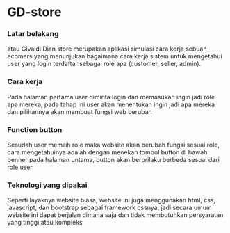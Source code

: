 <h1>GD-store</h1>
<h3>Latar belakang</h3>
<p>atau Givaldi Dian store merupakan aplikasi simulasi cara kerja sebuah ecomers 
  yang menunjukan bagaimana cara kerja sistem untuk mengetahui user yang login terdaftar 
  sebagai role apa (customer, seller, admin).
</p>
<h3>Cara kerja</h3>
<p>Pada halaman pertama user diminta login dan memasukan ingin jadi role apa mereka, pada tahap
ini user akan menentukan ingin jadi apa mereka dan pilihannya akan membuat fungsi web berubah</p>
<h3>Function button</h3>
<p>Sesudah user memilih role maka website akan berubah fungsi sesuai role, cara mengetahuinya 
adalah dengan menekan tombol button di bawah benner pada halaman untama, button akan berprilaku
berbeda sesuai dari role user</p>
<h3>Teknologi yang dipakai</h3>
<p>Seperti layaknya website biasa, website ini juga menggunakan html, css, javascript, dan bootstrap 
sebagai framework cssnya, jadi secara umum website ini dapat berjalan dimana saja dan tidak membutuhkan
persyaratan yang tinggi atau kompleks</p>
